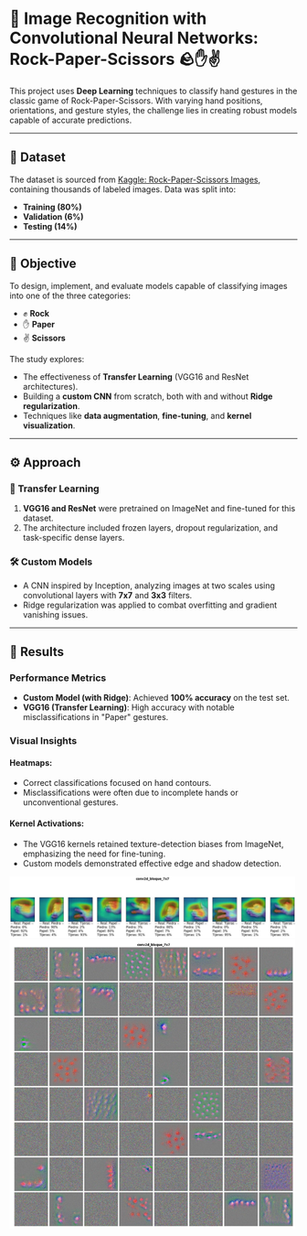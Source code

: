 # 🧠 Image Recognition with Convolutional Neural Networks: Rock-Paper-Scissors 🪨✋✌️

This project uses **Deep Learning** techniques to classify hand gestures in the classic game of Rock-Paper-Scissors. With varying hand positions, orientations, and gesture styles, the challenge lies in creating robust models capable of accurate predictions.

---

## 📂 Dataset

The dataset is sourced from [Kaggle: Rock-Paper-Scissors Images](https://www.kaggle.com/datasets/drgfreeman/rockpaperscissors), containing thousands of labeled images. Data was split into:
- **Training (80%)**
- **Validation (6%)**
- **Testing (14%)**

---

## 🎯 Objective

To design, implement, and evaluate models capable of classifying images into one of the three categories:
- ✊ **Rock**
- ✋ **Paper**
- ✌️ **Scissors**

The study explores:
- The effectiveness of **Transfer Learning** (VGG16 and ResNet architectures).
- Building a **custom CNN** from scratch, both with and without **Ridge regularization**.
- Techniques like **data augmentation**, **fine-tuning**, and **kernel visualization**.

---

## ⚙️ Approach

### 🔄 Transfer Learning
1. **VGG16 and ResNet** were pretrained on ImageNet and fine-tuned for this dataset.
2. The architecture included frozen layers, dropout regularization, and task-specific dense layers.

### 🛠️ Custom Models
- A CNN inspired by Inception, analyzing images at two scales using convolutional layers with **7x7** and **3x3** filters.
- Ridge regularization was applied to combat overfitting and gradient vanishing issues.

---

## 🌟 Results

### Performance Metrics
- **Custom Model (with Ridge)**: Achieved **100% accuracy** on the test set.
- **VGG16 (Transfer Learning)**: High accuracy with notable misclassifications in "Paper" gestures.

### Visual Insights
#### Heatmaps:
- Correct classifications focused on hand contours.
- Misclassifications were often due to incomplete hands or unconventional gestures.

#### Kernel Activations:
- The VGG16 kernels retained texture-detection biases from ImageNet, emphasizing the need for fine-tuning.
- Custom models demonstrated effective edge and shadow detection.

<img src="heatmap-example.png" alt="Heatmap example" width="500px">
<img src="kernel-activation.png" alt="Kernel activation example" width="500px">
